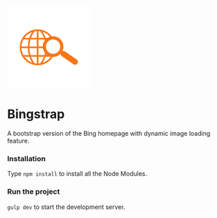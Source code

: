 ![Bingstrap Logo](app/images/logo/android-icon-192x192.png?raw=true "Optional Title")
# Bingstrap
A bootstrap version of the Bing homepage with dynamic image loading feature.

### Installation
Type ```npm install``` to install all the Node Modules.

### Run the project
```gulp dev``` to start the development server.
